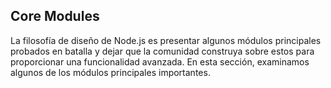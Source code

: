 ## Core Modules

La filosofía de diseño de Node.js es presentar algunos módulos principales probados en batalla y 
dejar que la comunidad construya sobre estos
para proporcionar una funcionalidad avanzada. En esta sección, examinamos algunos de los módulos principales importantes.
